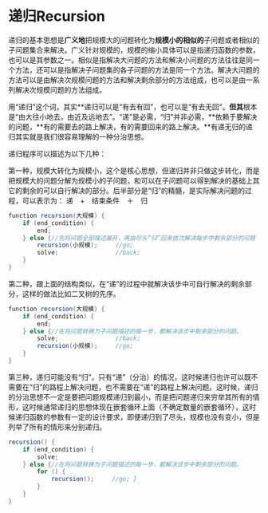 # 递归Recursion

递归的基本思想是**广义地**把规模大的问题转化为**规模小的相似的**子问题或者相似的子问题集合来解决。广义针对规模的，规模的缩小具体可以是指递归函数的参数，也可以是其参数之一。相似是指解决大问题的方法和解决小问题的方法往往是同一个方法，还可以是指解决子问题集的各子问题的方法是同一个方法。解决大问题的方法可以是由解决次规模问题的方法和解决剩余部分的方法组成，也可以是由一系列解决次规模问题的方法组成。

 用“递归”这个词，其实**递归可以是“有去有回”，也可以是“有去无回”。**但其**根本是“由大往小地去，由近及远地去”。“递”是必需，“归”并非必需，**依赖于要解决的问题，**有的需要去的路上解决，有的需要回来的路上解决。**有递无归的递归其实就是我们很容易理解的一种分治思想。

递归程序可以描述为以下几种：

第一种，规模大转化为规模小，这个是核心思想，但递归并非只做这步转化，而是把规模大的问题分解为规模小的子问题，和可以在子问题可以得到解决的基础上其它的剩余的可以自行解决的部分。后半部分是“归”的精髓，是实际解决问题的过程，可以表示为： 递　+　结束条件　＋　归

```java
function recursion(大规模) {
    if (end_condition) {
        end;
    } else {//先将问题全部描述展开，再由尽头“归”回来依次解决每步中剩余部分的问题
        recursion(小规模);     //go;
        solve;                //back;
    }
}
```

第二种，跟上面的结构类似，在“递”的过程中就解决该步中可自行解决的剩余部分，这样的做法比如二叉树的先序。

```java
function recursion(大规模) {
    if (end_condition) {
        end;
    } else {//在将问题转换为子问题描述的每一步，都解决该步中剩余部分的问题。
        solve;                //back;
        recursion(小规模);     //go;
    }
}
```

第三种，递归可能没有“归”，只有“递”（分治）的情况，这时候递归也许可以既不需要在“归”的路程上解决问题，也不需要在“递”的路程上解决问题。这时候，递归的分治思想不一定是要把问题规模递归到最小，而是把问题递归来穷举其所有的情形，这时候通常递归的思想体现在嵌套循环上面（不确定数量的嵌套循环），这时候递归函数的参数有一定的设计要求，即便递归到了尽头，规模也没有变小，但是列举了所有的情形来分别递归。

```java
recursion() {
    if (end_condition) {
        solve;
    } else {//在将问题转换为子问题描述的每一步，都解决该步中剩余部分的问题。
        for () {
            recursion();     //go; }
        }
    }
}
```



